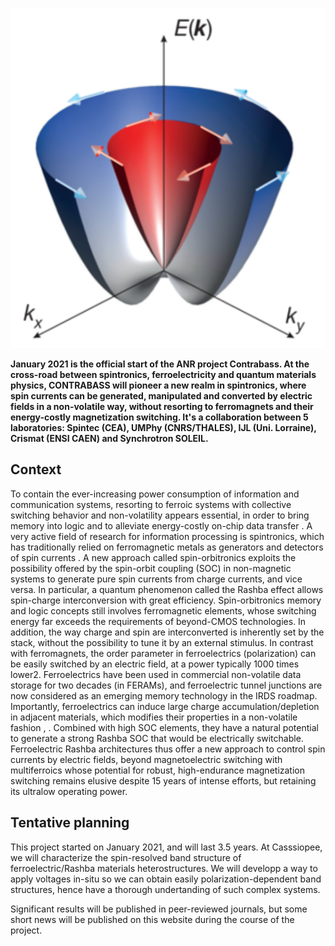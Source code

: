 ![header](00_header_pic_contrabass_kickstart.png)

**January 2021 is the official start of the ANR project Contrabass. At the cross-road between spintronics, ferroelectricity and quantum materials physics, CONTRABASS will pioneer a new realm in spintronics, where spin currents can be generated, manipulated and converted by electric fields in a non-volatile way, without resorting to ferromagnets and their energy-costly magnetization switching. It's a collaboration between 5 laboratories: Spintec (CEA), UMPhy (CNRS/THALES), IJL (Uni. Lorraine), Crismat (ENSI CAEN) and Synchrotron SOLEIL.**


## Context
To contain the ever-increasing power consumption of information and communication systems, resorting to ferroic systems with collective switching behavior and non-volatility appears essential, in order to bring memory into logic and to alleviate energy-costly on-chip data transfer . A very active field of research for information processing is spintronics, which has traditionally relied on ferromagnetic metals as generators and detectors of spin currents . A new approach called spin-orbitronics exploits the possibility offered by the spin-orbit coupling (SOC) in non-magnetic systems  to generate pure spin currents from charge currents, and vice versa. In particular, a quantum phenomenon called the Rashba effect allows spin-charge interconversion with great efficiency. Spin-orbitronics memory and logic concepts still involves ferromagnetic elements, whose switching energy far exceeds the requirements of beyond-CMOS technologies. In addition, the way charge and spin are interconverted is inherently set by the stack, without the possibility to tune it by an external stimulus. In contrast with ferromagnets, the order parameter in ferroelectrics (polarization) can be easily switched by an electric field, at a power typically 1000 times lower2. Ferroelectrics have been used in commercial non-volatile data storage for two decades (in FERAMs), and ferroelectric tunnel junctions are now considered as an emerging memory technology in the IRDS roadmap. Importantly, ferroelectrics can induce large charge accumulation/depletion in adjacent materials, which modifies their properties in a non-volatile fashion , . Combined with high SOC elements, they have a natural potential to generate a strong Rashba SOC that would be electrically switchable. Ferroelectric Rashba architectures thus offer a new approach to control spin currents by electric fields, beyond magnetoelectric switching with multiferroics whose potential for robust, high-endurance magnetization switching remains elusive despite 15 years of intense efforts, but retaining its ultralow operating power. 

## Tentative planning

This project started on January 2021, and will last 3.5 years. At Casssiopee, we will characterize the spin-resolved band structure of ferroelectric/Rashba materials heterostructures. We will developp a way to apply voltages in-situ so we can obtain easily polarization-dependent band structures, hence have a thorough undertanding of such complex systems.

Significant results will be published in peer-reviewed journals, but some short news will be published on this website during the course of the project.
